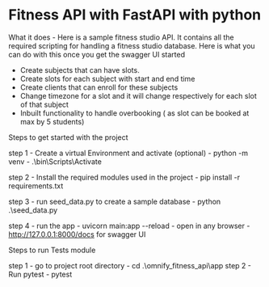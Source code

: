 # Fitness API with FastAPI with python

What it does - 
Here is a sample fitness studio API. It contains all the required scripting for handling a fitness studio database. Here is what you can do with this once you get the swagger UI started

 - Create subjects that can have slots. 
 - Create slots for each subject with start and end time
 - Create clients that can enroll for these subjects
 - Change timezone for a slot and it will change respectively for each slot of that subject
 - Inbuilt functionality to handle overbooking ( as slot can be booked at max by 5 students)




Steps to get started with the project

step 1 - Create a virtual Environment and activate (optional) 
    - python -m venv <env name>
    - .\bin\Scripts\Activate

step 2 - Install the required modules used in the project
    - pip install -r requirements.txt

step 3 -  run seed_data.py to create a sample database
    - python .\seed_data.py

step 4 - run the app 
    - uvicorn main:app --reload
    - open in any browser - http://127.0.0.1:8000/docs for swagger UI



Steps to run Tests module 

step 1 - go to project root directory
    - cd .\omnify_fitness_api\app
step 2 - Run pytest
    - pytest
